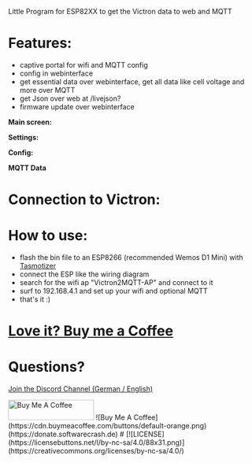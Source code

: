 Little Program for ESP82XX to get the Victron data to web and MQTT

# Features:
- captive portal for wifi and MQTT config
- config in webinterface
- get essential data over webinterface, get all data like cell voltage and more over MQTT
- get Json over web at /livejson?
- firmware update over webinterface

**Main screen:**


**Settings:**


**Config:**

**MQTT Data**


# Connection to Victron:


# How to use:
- flash the bin file to an ESP8266 (recommended Wemos D1 Mini) with [Tasmotizer](https://github.com/tasmota/tasmotizer/releases)
- connect the ESP like the wiring diagram
- search for the wifi ap "Victron2MQTT-AP" and connect to it
- surf to 192.168.4.1 and set up your wifi and optional MQTT
- that's it :)

# [Love it? Buy me a Coffee](https://donate.softwarecrash.de)

# Questions? 
[Join the Discord Channel (German / English)](https://discord.gg/WeWs7BwZQr)

<img src="https://cdn.buymeacoffee.com/buttons/default-orange.png" alt="Buy Me A Coffee" height="41" width="174">
![Buy Me A Coffee](https://cdn.buymeacoffee.com/buttons/default-orange.png)(https://donate.softwarecrash.de)
# 
[![LICENSE](https://licensebuttons.net/l/by-nc-sa/4.0/88x31.png)](https://creativecommons.org/licenses/by-nc-sa/4.0/)
